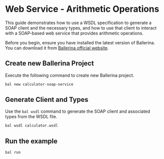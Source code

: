 # Web Service - Arithmetic Operations

This guide demonstrates how to use a WSDL specification to generate a SOAP client and the necessary types, and how to use that client to interact with a SOAP-based web service that provides arithmetic operations.

Before you begin, ensure you have installed the latest version of Ballerina. You can download it from [Ballerina official website](https://ballerina.io/downloads/).

## Create new Ballerina Project

Execute the following command to create new Ballerina project.

```bash
bal new calculator-soap-service
```

## Generate Client and Types

Use the `bal wsdl` command to generate the SOAP client and associated types from the WSDL file.

```bash
bal wsdl calculator.wsdl
```

## Run the example

```bash
bal run
```

